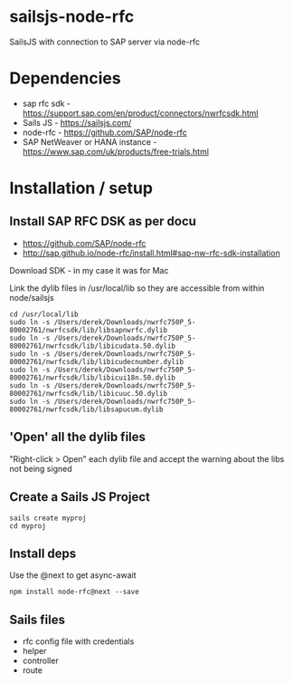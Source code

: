 # sailsjs-node-rfc
SailsJS with connection to SAP server via node-rfc

# Dependencies
 - sap rfc sdk - https://support.sap.com/en/product/connectors/nwrfcsdk.html
 - Sails JS - https://sailsjs.com/
 - node-rfc - https://github.com/SAP/node-rfc
 - SAP NetWeaver or HANA instance - https://www.sap.com/uk/products/free-trials.html

# Installation / setup
## Install SAP RFC DSK as per docu
 - https://github.com/SAP/node-rfc
 - http://sap.github.io/node-rfc/install.html#sap-nw-rfc-sdk-installation

Download SDK - in my case it was for Mac

Link the dylib files in /usr/local/lib so they are accessible from within node/sailsjs
```
cd /usr/local/lib
sudo ln -s /Users/derek/Downloads/nwrfc750P_5-80002761/nwrfcsdk/lib/libsapnwrfc.dylib 
sudo ln -s /Users/derek/Downloads/nwrfc750P_5-80002761/nwrfcsdk/lib/libicudata.50.dylib
sudo ln -s /Users/derek/Downloads/nwrfc750P_5-80002761/nwrfcsdk/lib/libicudecnumber.dylib
sudo ln -s /Users/derek/Downloads/nwrfc750P_5-80002761/nwrfcsdk/lib/libicui18n.50.dylib
sudo ln -s /Users/derek/Downloads/nwrfc750P_5-80002761/nwrfcsdk/lib/libicuuc.50.dylib
sudo ln -s /Users/derek/Downloads/nwrfc750P_5-80002761/nwrfcsdk/lib/libsapucum.dylib
```
## 'Open' all the dylib files
"Right-click > Open" each dylib file and accept the warning about the libs not being signed

## Create a Sails JS Project
```
sails create myproj
cd myproj
```
## Install deps
Use the @next to get async-await 
```
npm install node-rfc@next --save
```

## Sails files
 - rfc config file with credentials
 - helper
 - controller
 - route
